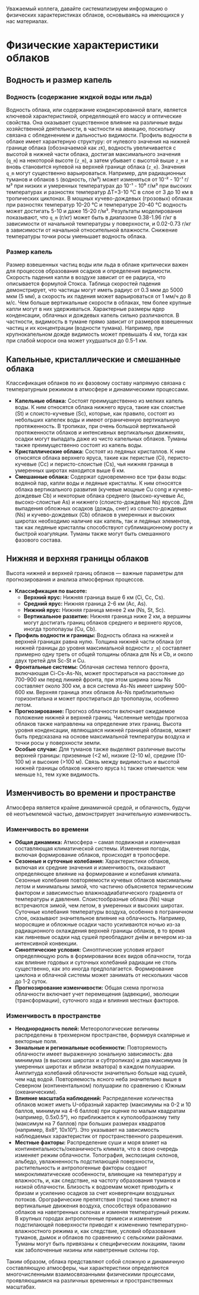 Уважаемый коллега, давайте систематизируем информацию о физических характеристиках облаков, основываясь на имеющихся у нас материалах.

# Физические характеристики облаков

## Водность и размер капель

### Водность (содержание жидкой воды или льда)

Водность облака, или содержание конденсированной влаги, является ключевой характеристикой, определяющей его массу и оптические свойства. Она оказывает существенное влияние на различные виды хозяйственной деятельности, в частности на авиацию, поскольку связана с обледенением и дальностью видимости.
Профиль водности в облаке имеет характерную структуру: от нулевого значения на нижней границе облака (обозначаемой как `zK`), водность увеличивается с высотой в нижней части облака, достигая максимального значения (`q_m`) на некоторой высоте (`z_m`), а затем убывает с высотой выше `z_m` и вновь становится нулевой на верхней границе облака (`z_e`).
Значения `q_m` могут существенно варьироваться. Например, для радиационных туманов и облаков `S` (водность, г/м³) может изменяться от 10⁻² - 10⁻¹ г/м³ при низких и умеренных температурах до 10⁻¹ - 10⁰ г/м³ при высоких температурах и разностях температур ΔT=3-10 °С в слое от 3 до 10 км в тропических циклонах. В мощных кучево-дождевых (грозовых) облаках при разностях температур 10-20 °С и температуре 20-40 °С водность может достигать 5-10 и даже 15-20 г/м³. Результаты моделирования показывают, что `q_m` (г/кг) может быть в диапазоне 0.38-1.96 г/кг в зависимости от начальной температуры у поверхности, и 0.02-0.73 г/кг в зависимости от начальной относительной влажности. Снижение температуры точки росы уменьшает водность облака.

### Размер капель

Размер взвешенных частиц воды или льда в облаке критически важен для процессов образования осадков и определения видимости. Скорость падения капли в воздухе зависит от ее радиуса, что описывается формулой Стокса. Таблица скоростей падения демонстрирует, что частицы могут иметь радиус от 0.3 мкм до 5000 мкм (5 мм), а скорость их падения может варьироваться от 1 мм/ч до 8 м/с. Чем больше вертикальные скорости в облаках, тем более крупные капли могут в них удерживаться. Характерные размеры ядер конденсации, облачных и дождевых капель сильно различаются. В частности, видимость в тумане прямо зависит от размеров взвешенных частиц и их концентрации (водности тумана). Например, при крупнокапельном дожде видимость может превышать 4 км, тогда как при слабой мороси она может ухудшаться до 0.5-1 км.

## Капельные, кристаллические и смешанные облака

Классификация облаков по их фазовому составу напрямую связана с температурным режимом в атмосфере и динамическими процессами.

* **Капельные облака:** Состоят преимущественно из мелких капель воды. К ним относятся облака нижнего яруса, такие как слоистые (St) и слоисто-кучевые (Sc), которые, как правило, состоят из небольших капелек воды и имеют ограниченную вертикальную протяженность. В тропиках, при очень большой вертикальной протяженности облаков и интенсивных вертикальных движениях, осадки могут выпадать даже из чисто капельных облаков. Туманы также преимущественно состоят из капель воды.
* **Кристаллические облака:** Состоят из ледяных кристаллов. К ним относятся облака верхнего яруса, такие как перистые (Ci), перисто-кучевые (Cc) и перисто-слоистые (Cs), чья нижняя граница в умеренных широтах находится выше 6 км.
* **Смешанные облака:** Содержат одновременно все три фазы воды: водяной пар, капли воды и ледяные кристаллы. К ним относятся облака вертикального развития (кучевые мощные Cu cong и кучево-дождевые Cb) и некоторые облака среднего (высоко-кучевые Ac, высоко-слоистые As) и нижнего (слоисто-дождевые Ns) ярусов. Для выпадения обложных осадков (дождь, снег) из слоисто-дождевых (Ns) и кучево-дождевых (Cb) облаков в умеренных и высоких широтах необходимо наличие как капель, так и ледяных элементов, так как ледяные кристаллы способствуют сублимационному росту и быстрой коагуляции. Туманы также могут быть смешанного фазового состава.

## Нижняя и верхняя границы облаков

Высота нижней и верхней границ облаков — важные параметры для прогнозирования и анализа атмосферных процессов.

* **Классификация по высоте:**
  * **Верхний ярус:** Нижняя граница выше 6 км (Ci, Cc, Cs).
  * **Средний ярус:** Нижняя граница 2-6 км (Ac, As).
  * **Нижний ярус:** Нижняя граница менее 2 км (Ns, St, Sc).
  * **Вертикальное развитие:** Нижняя граница ниже 2 км, а вершины могут достигать границ облаков среднего и верхнего ярусов, иногда тропопаузы (Cu, Cb).
* **Профиль водности и границы:** Водность облака на нижней и верхней границах равна нулю. Толщина нижней части облака (от нижней границы до уровня максимальной водности `z_m`) составляет примерно одну треть от общей толщины облака для Ns и Cb, и около двух третей для Sc-St и Cu.
* **Фронтальные системы:** Облачная система теплого фронта, включающая Ci-Cs-As-Ns, может простираться на расстояние до 700-900 км перед линией фронта, при этом ширина зоны Ns составляет около 300 км, а вся система As-Ns имеет ширину 500-600 км. Верхняя граница этих облаков As-Ns приблизительно горизонтальна и может простираться до тропопаузы, особенно летом.
* **Прогнозирование:** Прогноз облачности включает ожидаемое положение нижней и верхней границ. Численные методы прогноза облаков также направлены на определение этих границ. Высота уровня конденсации, являющаяся нижней границей облаков, может быть предсказана на основе максимальной температуры воздуха и точки росы у поверхности земли.
* **Особые случаи:** Для туманов также выделяют различные высоты верхней границы: приземные (<2 м), низкие (2-10 м), средние (10-100 м) и высокие (>100 м). Связь между видимостью и высотой нижней границы облаков нижнего яруса `h1` также отмечается: чем меньше `h1`, тем хуже видимость.

## Изменчивость во времени и пространстве

Атмосфера является крайне динамичной средой, и облачность, будучи её неотъемлемой частью, демонстрирует значительную изменчивость.

### Изменчивость во времени

* **Общая динамика:** Атмосфера – самая подвижная и изменчивая составляющая климатической системы. Изменения погоды, включая формирование облаков, происходят в тропосфере.
* **Сезонные и суточные колебания:** Характеристики облаков, включая их средние значения и изменчивость, оказывают определяющее влияние на формирование и колебания климата. Сезонные колебания повторяемости кучевых облаков максимальны летом и минимальны зимой, что частично объясняется термическим фактором и зависимостью влажноадиабатического градиента от температуры и давления. Слоистообразные облака (Ns) чаще встречаются зимой, чем летом, в умеренных и высоких широтах. Суточные колебания температуры воздуха, особенно в пограничном слое, оказывают значительное влияние на облачность. Например, моросящие и обложные осадки часто усиливаются ночью из-за радиационного охлаждения верхней границы облаков, в то время как ливневые осадки над сушей преобладают днём и вечером из-за интенсивной конвекции.
* **Синоптические условия:** Синоптические условия играют определяющую роль в формировании всех видов облачности, тогда как влияние годовых и суточных колебаний радиации не столь существенно, как это иногда предполагается. Формирование циклона и облачной системы может занимать от нескольких часов до 1-2 суток.
* **Прогнозирование изменчивости:** Общая схема прогноза облачности включает учет перемещения (адвекции), эволюции (трансформации), суточного хода и влияния местных факторов.

### Изменчивость в пространстве

* **Неоднородность полей:** Метеорологические величины распределены в трехмерном пространстве, формируя скалярные и векторные поля.
* **Зональные и региональные особенности:** Повторяемость облачности имеет выраженную зональную зависимость: два минимума (в высоких широтах и субтропиках) и два максимума (в умеренных широтах и вблизи экватора) в каждом полушарии. Амплитуда колебаний облачности значительно больше над сушей, чем над водой. Повторяемость ясного неба значительно выше в Северном (континентальном) полушарии по сравнению с Южным (океаническим).
* **Влияние масштаба наблюдений:** Распределение количества облаков может иметь U-образный характер (максимумы на 0-2 и 10 баллов, минимум на 4-6 баллов) при оценке по малым квадратам (например, 0.5x0.5°), но приближается к куполообразному типу (максимум на 7 баллов) при больших размерах квадратов (например, 8x8°, 10x10°). Это указывает на зависимость наблюдаемых характеристик от пространственного разрешения.
* **Местные факторы:** Распределение суши и моря влияет на континентальность/океаничность климата, что в свою очередь изменяет режим облачности. Топография, экспозиция склонов, альбедо, увлажненность подстилающей поверхности, растительность и антропогенные факторы создают микроклиматические особенности, влияющие на температуру и влажность, и, как следствие, на частоту образования туманов и низкой облачности. Близость к водоемам может приводить к бризам и усилению осадков за счет конвергенции воздушных потоков. Орографические препятствия (горы) также влияют на вертикальные движения воздуха, способствуя образованию облаков на наветренных склонах и изменяя температурный режим. В крупных городах антропогенные примеси и изменение подстилающей поверхности приводят к изменению температурно-влажностного режима и, как следствие, условий образования туманов, дымок и облаков по сравнению с сельскими районами. Туманы могут быть привязаны к специфическим локациям, таким как заболоченные низины или наветренные склоны гор.

Таким образом, облака представляют собой сложную и динамичную составляющую атмосферы, чьи характеристики определяются многочисленными взаимосвязанными физическими процессами, проявляющимися на различных временных и пространственных масштабах.

